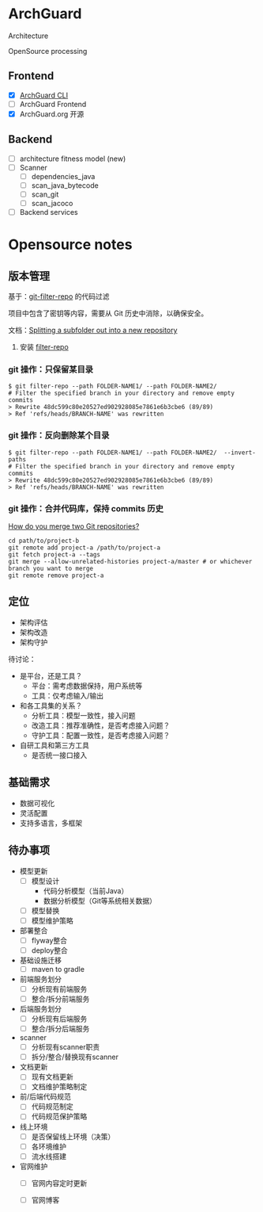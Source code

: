 # ArchGuard

Architecture

OpenSource processing

## Frontend

- [x] [ArchGuard CLI](https://github.com/archguard/arch-guard-cli)
- [ ] ArchGuard Frontend
- [x] ArchGuard.org 开源

## Backend

- [ ] architecture fitness model (new)
- [ ] Scanner
   - [ ] dependencies_java
   - [ ] scan_java_bytecode
   - [ ] scan_git  
   - [ ] scan_jacoco 
- [ ] Backend services

# Opensource notes

## 版本管理

基于：[git-filter-repo](https://htmlpreview.github.io/?https://github.com/newren/git-filter-repo/blob/docs/html/git-filter-repo.html) 的代码过滤

项目中包含了密钥等内容，需要从 Git 历史中消除，以确保安全。

文档：[Splitting a subfolder out into a new repository](https://docs.github.com/en/get-started/using-git/splitting-a-subfolder-out-into-a-new-repository)

1. 安装 [filter-repo](https://github.com/newren/git-filter-repo/blob/main/INSTALL.md)


### git 操作：只保留某目录

```
$ git filter-repo --path FOLDER-NAME1/ --path FOLDER-NAME2/
# Filter the specified branch in your directory and remove empty commits
> Rewrite 48dc599c80e20527ed902928085e7861e6b3cbe6 (89/89)
> Ref 'refs/heads/BRANCH-NAME' was rewritten
```

### git 操作：反向删除某个目录 

```
$ git filter-repo --path FOLDER-NAME1/ --path FOLDER-NAME2/  --invert-paths 
# Filter the specified branch in your directory and remove empty commits
> Rewrite 48dc599c80e20527ed902928085e7861e6b3cbe6 (89/89)
> Ref 'refs/heads/BRANCH-NAME' was rewritten
```

### git 操作：合并代码库，保持 commits 历史

[How do you merge two Git repositories?](https://stackoverflow.com/questions/1425892/how-do-you-merge-two-git-repositories)

```
cd path/to/project-b
git remote add project-a /path/to/project-a
git fetch project-a --tags
git merge --allow-unrelated-histories project-a/master # or whichever branch you want to merge
git remote remove project-a
```


## 定位
- 架构评估
- 架构改造
- 架构守护

待讨论：
- 是平台，还是工具？
  - 平台：需考虑数据保持，用户系统等
  - 工具：仅考虑输入/输出
- 和各工具集的关系？
  - 分析工具：模型一致性，接入问题
  - 改造工具：推荐准确性，是否考虑接入问题？
  - 守护工具：配置一致性，是否考虑接入问题？
- 自研工具和第三方工具
  - 是否统一接口接入

## 基础需求
- 数据可视化
- 灵活配置
- 支持多语言，多框架

## 待办事项
- 模型更新
  - [ ] 模型设计
    - 代码分析模型（当前Java）
    - 数据分析模型（Git等系统相关数据）
  - [ ] 模型替换
  - [ ] 模型维护策略
  
- 部署整合
  - [ ] flyway整合
  - [ ] deploy整合

- 基础设施迁移
  - [ ] maven to gradle
  
- 前端服务划分
  - [ ] 分析现有前端服务
  - [ ] 整合/拆分前端服务
  
- 后端服务划分
  - [ ] 分析现有后端服务
  - [ ] 整合/拆分后端服务
  
- scanner
  - [ ] 分析现有scanner职责
  - [ ] 拆分/整合/替换现有scanner
  
- 文档更新
  - [ ] 现有文档更新
  - [ ] 文档维护策略制定
  
- 前/后端代码规范
  - [ ] 代码规范制定
  - [ ] 代码规范保护策略
  
- 线上环境
  - [ ] 是否保留线上环境（决策）
  - [ ] 各环境维护
  - [ ] 流水线搭建
  
- 官网维护
  - [ ] 官网内容定时更新
  - [ ] 官网博客


